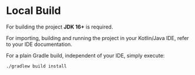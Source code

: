 # Local Build

For building the project **JDK 16+** is required.

For importing, building and running the project in your Kotlin/Java IDE, refer to your IDE documentation.&#x20;

For a plain Gradle build, independent of your IDE, simply execute:

`./gradlew build install`
